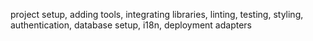 project setup, adding tools, integrating libraries, linting, testing, styling, authentication, database setup, i18n, deployment adapters